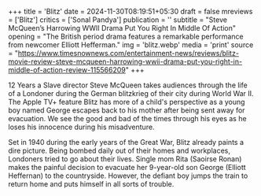 +++
title = 'Blitz'
date = 2024-11-30T08:19:51+05:30
draft = false
mreviews = ['Blitz']
critics = ['Sonal Pandya']
publication = ''
subtitle = "Steve McQueen’s Harrowing WWII Drama Put You Right In Middle Of Action"
opening = "The British period drama features a remarkable performance from newcomer Elliott Hefferman."
img = 'blitz.webp'
media = 'print'
source = "https://www.timesnownews.com/entertainment-news/reviews/blitz-movie-review-steve-mcqueen-harrowing-wwii-drama-put-you-right-in-middle-of-action-review-115566209"
+++

12 Years a Slave director Steve McQueen takes audiences through the life of a Londoner during the German blitzkrieg of their city during World War II. The Apple TV+ feature Blitz has more of a child's perspective as a young boy named George escapes back to his mother after being sent away for evacuation. We see the good and bad of the times through his eyes as he loses his innocence during his misadventure.

Set in 1940 during the early years of the Great War, Blitz already paints a dire picture. Being bombed daily out of their homes and workplaces, Londoners tried to go about their lives. Single mom Rita (Saoirse Ronan) makes the painful decision to evacuate her 9-year-old son George (Elliott Heffernan) to the countryside. However, the defiant boy jumps the train to return home and puts himself in all sorts of trouble.
